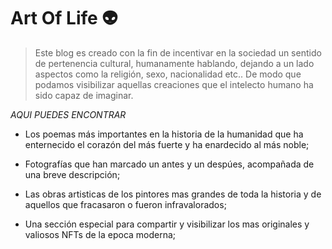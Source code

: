 # Art Of Life 👽


>Este blog es creado con la fin de incentivar en la sociedad un sentido de pertenencia cultural, humanamente hablando, dejando a un lado aspectos como la religión, sexo, nacionalidad etc.. 
De modo que podamos visibilizar aquellas creaciones que el intelecto humano ha sido capaz de imaginar. 


_AQUI PUEDES ENCONTRAR_

- Los poemas más importantes en la historia de la humanidad que ha enternecido el corazón del más fuerte y ha enardecido al más noble;

- Fotografías que han marcado un antes y un despúes, acompañada de una breve descripción;

- Las obras artisticas de los pintores mas grandes de toda la historia y de aquellos que fracasaron o fueron infravalorados;

- Una sección especial para compartir y visibilizar los mas originales y valiosos NFTs de la epoca moderna;
